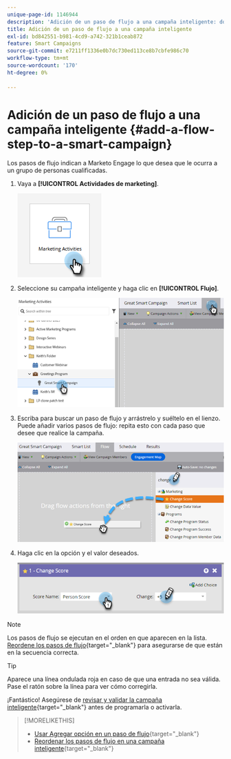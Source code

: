 ```yaml
---
unique-page-id: 1146944
description: 'Adición de un paso de flujo a una campaña inteligente: documentos de Marketo, documentación del producto'
title: Adición de un paso de flujo a una campaña inteligente
exl-id: bd842551-b981-4cd9-a742-321b1ceab872
feature: Smart Campaigns
source-git-commit: e7211ff1336e0b7dc730ed113ce8b7cbfe986c70
workflow-type: tm+mt
source-wordcount: '170'
ht-degree: 0%

---
```


# Adición de un paso de flujo a una campaña inteligente {#add-a-flow-step-to-a-smart-campaign}

Los pasos de flujo indican a Marketo Engage lo que desea que le ocurra a un grupo de personas cualificadas.

1. Vaya a **[!UICONTROL Actividades de marketing]**.

   ![](assets/add-a-flow-step-to-a-smart-campaign-1.png)

1. Seleccione su campaña inteligente y haga clic en **[!UICONTROL Flujo]**.

   ![](assets/add-a-flow-step-to-a-smart-campaign-2.png)

1. Escriba para buscar un paso de flujo y arrástrelo y suéltelo en el lienzo. Puede añadir varios pasos de flujo: repita esto con cada paso que desee que realice la campaña.

   ![](assets/add-a-flow-step-to-a-smart-campaign-3.png)

1. Haga clic en la opción y el valor deseados.

   ![](assets/add-a-flow-step-to-a-smart-campaign-4.png)

>[!NOTE]
>
>Los pasos de flujo se ejecutan en el orden en que aparecen en la lista. [Reordene los pasos de flujo](/help/marketo/product-docs/core-marketo-concepts/smart-campaigns/flow-actions/reorder-the-flow-steps-in-a-smart-campaign.md){target="_blank"} para asegurarse de que están en la secuencia correcta.

>[!TIP]
>
>Aparece una línea ondulada roja en caso de que una entrada no sea válida. Pase el ratón sobre la línea para ver cómo corregirla.

¡Fantástico! Asegúrese de [revisar y validar la campaña inteligente](/help/marketo/product-docs/core-marketo-concepts/smart-campaigns/creating-a-smart-campaign/smart-campaign-checklist.md){target="_blank"} antes de programarla o activarla.

>[!MORELIKETHIS]
>
>* [Usar Agregar opción en un paso de flujo](/help/marketo/product-docs/core-marketo-concepts/smart-campaigns/flow-actions/use-add-choice-in-a-flow-step.md){target="_blank"}
>* [Reordenar los pasos de flujo en una campaña inteligente](/help/marketo/product-docs/core-marketo-concepts/smart-campaigns/flow-actions/reorder-the-flow-steps-in-a-smart-campaign.md){target="_blank"}
